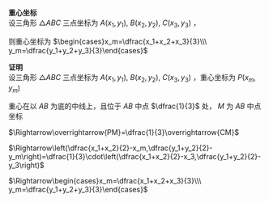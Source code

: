 **重心坐标**  
设三角形 $\triangle ABC$ 三点坐标为 $A(x_1,y_1),\ B(x_2,y_2),\ C(x_3,y_3)$ ，  
  
则重心坐标为 $\begin{cases}x_m=\dfrac{x_1+x_2+x_3}{3}\\\ y_m=\dfrac{y_1+y_2+y_3}{3}\end{cases}$  
  
**证明**  
设三角形 $\triangle ABC$ 三点坐标为 $A(x_1,y_1),\ B(x_2,y_2),\ C(x_3,y_3)$ ，重心坐标为 $P(x_m,y_m)$  
  
重心在以 $AB$ 为底的中线上，且位于 $AB$ 中点 $\dfrac{1}{3}$ 处， $M$ 为 $AB$ 中点坐标  
  
$\Rightarrow\overrightarrow{PM}=\dfrac{1}{3}\overrightarrow{CM}$  
  
$\Rightarrow\left(\dfrac{x_1+x_2}{2}-x_m,\dfrac{y_1+y_2}{2}-y_m\right)=\dfrac{1}{3}\cdot\left(\dfrac{x_1+x_2}{2}-x_3,\dfrac{y_1+y_2}{2}-y_3\right)$  
  
$\Rightarrow\begin{cases}x_m=\dfrac{x_1+x_2+x_3}{3}\\\ y_m=\dfrac{y_1+y_2+y_3}{3}\end{cases}$  
  
